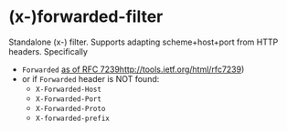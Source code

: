 # (x-)forwarded-filter

Standalone (x-) filter.
Supports adapting scheme+host+port from HTTP headers. Specifically
-  `Forwarded` [as of RFC 7239]()http://tools.ietf.org/html/rfc7239)
- or if `Forwarded` header is NOT found:
  - `X-Forwarded-Host`
  - `X-Forwarded-Port`
  - `X-Forwarded-Proto`
  - `X-forwarded-prefix`

